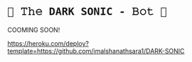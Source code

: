 # `🧿 𝚃𝚑𝚎 DARK SONIC - 𝙱𝚘𝚝 🔮`


COOMING SOON!

https://heroku.com/deploy?template=https://github.com/imalshanathsara1/DARK-SONIC
